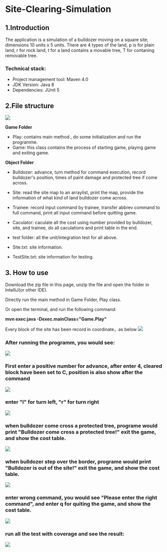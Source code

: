 # Site-Clearing-Simulation
## 1.Introduction
The application is a simulation of a bulldozer moving on a square site, dimensions 10 units x 5 units.
There are 4 types of the land, p is for plain land, r for rock land, t for a land contains a movable tree, T for contaning removable tree.

### Technical stack:
- Project management tool: Maven 4.0
- JDK Version: Java 8
- Dependencies: JUnit 5

## 2.File structure
![](image/file_structure.png)

**Game Folder**
- Play: contains main method , do some initialization and run the programme.
- Game: this class contains the process of starting game, playing game and exiting game.

**Object Folder**
- Bulldozer: advance, turn method for command execution, record bulldozer's position, times of paint damage and protected tree if come across.
- Site: read the site map to an arraylist, print the map, provide the information of what kind of land bulldozer come across.
- Trainee: record input command by trainee, transfer abbrev command to full command, print all input command before quitting game.
- Caculator: caculate all the cost using number provided by bulldozer, site, and trainee, do all caculations and print table in the end.

- test folder: all the unit/integration test for all above.
- Site.txt: site information.
- TestSite.txt: site information for testing.

## 3. How to use
Download the zip file in this page, unzip the file and open the folder in IntelliJ(or other IDE). 

Directly run the main method in Game Folder, Play class. 

Or open the terminal, and run the following command: 

**mvn exec:java -Dexec.mainClass="Game.Play"**

Every block of the site has been record in coordinate，as below
![](image/position_display.png)

### After running the programm, you would see:

![](image/game_start.png)

### First enter a positive number for advance, after enter 4, cleared block have been set to C, position is also show after the command

![](image/positive_number.png)

### enter "l" for turn left, "r" for turn right

![](image/turn.png)

### when bulldozer come cross a protected tree, programe would print "Bulldozer come cross a protected tree!" exit the game, and show the cost table.

![](image/protected_tree.png)

### when bulldozer step over the border, programe would print "Bulldozer is out of the site!" exit the game, and show the cost table.

![](image/out_of_border.png)

### enter wrong command, you would see "Please enter the right command", and enter q for quiting the game, and show the cost table.

![](image/quit.png)

### run all the test with coverage and see the result:
![](image/coverage.png)
